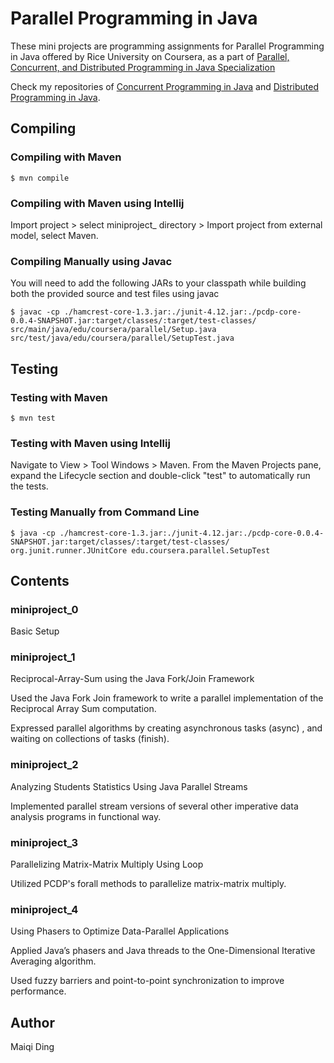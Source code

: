 # Parallel Programming in Java  

These mini projects are programming assignments for Parallel Programming in Java offered by Rice University on Coursera, as a part of [Parallel, Concurrent, and Distributed Programming in Java Specialization](https://www.coursera.org/specializations/pcdp)

Check my repositories of [Concurrent Programming in Java](https://github.com/MaiqiDing/Concurrent-Programming-in-Java) and [Distributed Programming in Java](https://github.com/MaiqiDing/Distributed-Programming-in-Java).

## Compiling  
### Compiling with Maven

`$ mvn compile`

### Compiling with Maven using Intellij

Import project > select miniproject_ directory > Import project from external model, select Maven.

### Compiling Manually using Javac

You will need to add the following JARs to your classpath while building both the provided source and test files using javac

`$ javac -cp ./hamcrest-core-1.3.jar:./junit-4.12.jar:./pcdp-core-0.0.4-SNAPSHOT.jar:target/classes/:target/test-classes/ src/main/java/edu/coursera/parallel/Setup.java src/test/java/edu/coursera/parallel/SetupTest.java`

## Testing

### Testing with Maven

`$ mvn test`

### Testing with Maven using Intellij

Navigate to View > Tool Windows > Maven. From the Maven Projects pane, expand the Lifecycle section and double-click "test" to automatically run the tests.

### Testing Manually from Command Line

`$ java -cp ./hamcrest-core-1.3.jar:./junit-4.12.jar:./pcdp-core-0.0.4-SNAPSHOT.jar:target/classes/:target/test-classes/ org.junit.runner.JUnitCore edu.coursera.parallel.SetupTest`

## Contents

### miniproject_0

Basic Setup

### miniproject_1

Reciprocal-Array-Sum using the Java Fork/Join Framework

Used the Java Fork Join framework to write a parallel implementation of the Reciprocal Array Sum computation.

Expressed parallel algorithms by creating asynchronous tasks (async) , and waiting on collections of tasks (finish).

### miniproject_2

Analyzing Students Statistics Using Java Parallel Streams

Implemented parallel stream versions of several other imperative data analysis programs in functional way.

### miniproject_3

Parallelizing Matrix-Matrix Multiply Using Loop

Utilized PCDP's forall methods to parallelize matrix-matrix multiply.

### miniproject_4

Using Phasers to Optimize Data-Parallel Applications

Applied Java’s phasers and Java threads to the One-Dimensional Iterative Averaging algorithm.

Used fuzzy barriers and point-to-point synchronization to improve performance.

## Author

Maiqi Ding

